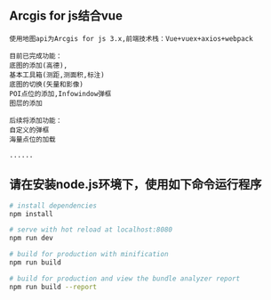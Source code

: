 ## Arcgis for js结合vue
    使用地图api为Arcgis for js 3.x,前端技术栈：Vue+vuex+axios+webpack
```
目前已完成功能：
底图的添加(高德),
基本工具箱(测距,测面积,标注)
底图的切换(矢量和影像)
POI点位的添加,Infowindow弹框
图层的添加

后续将添加功能：
自定义的弹框
海量点位的加载

......

```

## 请在安装node.js环境下，使用如下命令运行程序

``` bash
# install dependencies
npm install

# serve with hot reload at localhost:8080
npm run dev

# build for production with minification
npm run build

# build for production and view the bundle analyzer report
npm run build --report
```
